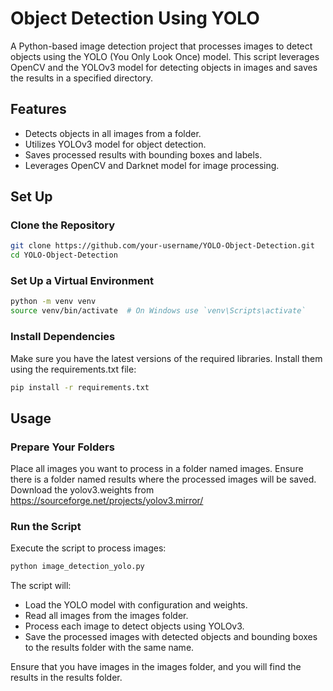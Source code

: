 # Object Detection Using YOLO
A Python-based image detection project that processes images to detect objects using the YOLO (You Only Look Once) model. This script leverages OpenCV and the YOLOv3 model for detecting objects in images and saves the results in a specified directory.

## Features
- Detects objects in all images from a folder.
- Utilizes YOLOv3 model for object detection.
- Saves processed results with bounding boxes and labels.
- Leverages OpenCV and Darknet model for image processing.

## Set Up
### Clone the Repository

```bash
git clone https://github.com/your-username/YOLO-Object-Detection.git
cd YOLO-Object-Detection
```

### Set Up a Virtual Environment

```bash
python -m venv venv
source venv/bin/activate  # On Windows use `venv\Scripts\activate`
```

### Install Dependencies
Make sure you have the latest versions of the required libraries. Install them using the requirements.txt file:

```bash
pip install -r requirements.txt
```

## Usage
### Prepare Your Folders

Place all images you want to process in a folder named images.
Ensure there is a folder named results where the processed images will be saved.
Download the yolov3.weights from https://sourceforge.net/projects/yolov3.mirror/

### Run the Script

Execute the script to process images:

```bash
python image_detection_yolo.py
```

The script will:
- Load the YOLO model with configuration and weights.
- Read all images from the images folder.
- Process each image to detect objects using YOLOv3.
- Save the processed images with detected objects and bounding boxes to the results folder with the same name.

Ensure that you have images in the images folder, and you will find the results in the results folder.
